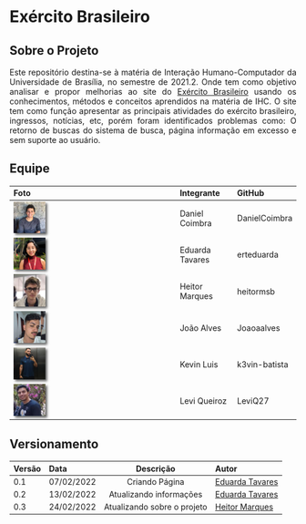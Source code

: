 <style>body {text-align: justify}</style>

# Exército Brasileiro

## Sobre o Projeto

Este repositório destina-se à matéria de Interação Humano-Computador da Universidade de Brasília, no semestre de 2021.2.
Onde tem como objetivo analisar e propor melhorias ao site do [Exército Brasileiro](https://www.eb.mil.br/) usando os conhecimentos, métodos e conceitos aprendidos na matéria de IHC. O site tem como função apresentar as principais atividades do exército brasileiro, ingressos, notícias, etc, porém foram identificados problemas como: O retorno de buscas do sistema de busca, página informação em excesso e sem suporte ao usuário.


## Equipe

Foto                                 |Integrante      |GitHub
-------------------------------------|--------------  |------
<img src="img/Daniel.jpeg" width="20%" style="box-shadow: 3px 3px 4px rgba(50, 50, 50, 0.77)">|Daniel Coimbra  |DanielCoimbra
<img src="img/Eduarda.jpg" width="20%" style="box-shadow: 3px 3px 4px rgba(50, 50, 50, 0.77)"> |Eduarda Tavares |erteduarda
<img src="img/Heitor.jpg" width="20%" style="box-shadow: 3px 3px 4px rgba(50, 50, 50, 0.77)"> |Heitor Marques    |heitormsb
<img src="img/Alves.jpg" width="20%" style="box-shadow: 3px 3px 4px rgba(50, 50, 50, 0.77)">|João Alves  |Joaoaalves
<img src="img/Kevin.jpg" width="20%" style="box-shadow: 3px 3px 4px rgba(50, 50, 50, 0.77)">|Kevin Luis   |k3vin-batista
<img src="img/Levi.jpg" width="20%" style="box-shadow: 3px 3px 4px rgba(50, 50, 50, 0.77)">|Levi Queiroz  |LeviQ27


## Versionamento

|Versão|Data|Descrição|Autor|
|------|----|:---------:|-----|
|0.1|07/02/2022| Criando Página | [Eduarda Tavares](https://github.com/etavares) |
|0.2|13/02/2022| Atualizando informações | [Eduarda Tavares](https://github.com/etavares) |
|0.3|24/02/2022| Atualizando sobre o projeto | [Heitor Marques](github.com/heitormsb)|